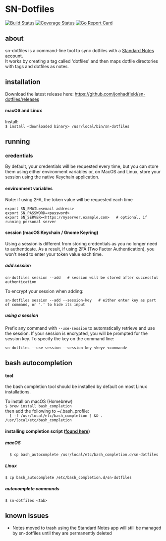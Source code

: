 # SN-Dotfiles

[![Build Status][travisci-image]][travisci-url] [![Coverage Status][coverage-image]][coverage-url] [![Go Report Card][go-report-card-image]][go-report-card-url]  

## about

sn-dotfiles is a command-line tool to sync dotfiles with a [Standard Notes](https://standardnotes.org/) account.  
It works by creating a tag called 'dotfiles' and then maps dotfile directories with tags and dotfiles as notes.

## installation
Download the latest release here: https://github.com/jonhadfield/sn-dotfiles/releases

#### macOS and Linux

Install:  
``
$ install <downloaded binary> /usr/local/bin/sn-dotfiles
``  

## running

### credentials

By default, your credentials will be requested every time, but you can store them using either environment variables or, on MacOS and Linux, store your session using the native Keychain application.

#### environment variables
Note: if using 2FA, the token value will be requested each time
```
export SN_EMAIL=<email address>
export SN_PASSWORD=<password>
export SN_SERVER=<https://myserver.example.com>   # optional, if running personal server
```

#### session (macOS Keychain / Gnome Keyring)
Using a session is different from storing credentials as you no longer need to authenticate. As a result, if using 2FA (Two Factor Authentication), you won't need to enter your token value each time.  
##### add session
```
sn-dotfiles session --add   # session will be stored after successful authentication
```
To encrypt your session when adding:
```
sn-dotfiles session --add --session-key   # either enter key as part of command, or '.' to hide its input
```
##### using a session
Prefix any command with ```--use-session``` to automatically retrieve and use the session.
If your session is encrypted, you will be prompted for the session key. To specify the key on the command line:
```
sn-dotfiles --use-session --session-key <key> <command>
```

[travisci-image]: https://travis-ci.org/jonhadfield/sn-dotfiles.svg?branch=master
[travisci-url]: https://travis-ci.org/jonhadfield/sn-dotfiles
[go-report-card-url]: https://goreportcard.com/report/github.com/jonhadfield/sn-dotfiles
[go-report-card-image]: https://goreportcard.com/badge/github.com/jonhadfield/sn-dotfiles
[coverage-image]: https://coveralls.io/repos/github/jonhadfield/sn-dotfiles/badge.svg?branch=master
[coverage-url]: https://coveralls.io/github/jonhadfield/sn-dotfiles?branch=master

## bash autocompletion

#### tool
the bash completion tool should be installed by default on most Linux installations.  

To install on macOS (Homebrew)  
``
$ brew install bash_completion  
``  
then add the following to ~/.bash_profile:  
``  
[ -f /usr/local/etc/bash_completion ] && . /usr/local/etc/bash_completion
`` 
#### installing completion script ([found here](https://github.com/jonhadfield/sn-dotfiles/tree/master/autocomplete/bash_autocomplete))
##### macOS  
``  
$ cp bash_autocomplete /usr/local/etc/bash_completion.d/sn-dotfiles
``  
##### Linux  
``
$ cp bash_autocomplete /etc/bash_completion.d/sn-dotfiles
``

##### autocomplete commands
``
$ sn-dotfiles <tab>
``

## known issues

- Notes moved to trash using the Standard Notes app will still be managed by sn-dotfiles until they are permanently deleted 